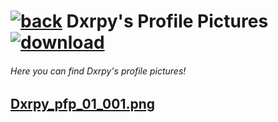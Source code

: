 #  [![back](https://cdn.discordapp.com/emojis/887168885747511396?size=32)](https://reper2.github.io/Downloadable-Files/pfp) Dxrpy's Profile Pictures [![download](https://cdn.discordapp.com/emojis/885670815725674527.png?size=32)](https://raw.githubusercontent.com/Reper2/Downloadable-Files/master/pfp/Dxrpy.md)
###### Here you can find Dxrpy's profile pictures!

[Dxrpy_pfp_01_001.png](https://cdn.discordapp.com/avatars/417939249942233088/43735a86a882fa368a8391d77dc6ab37.png?size=4096)
---
